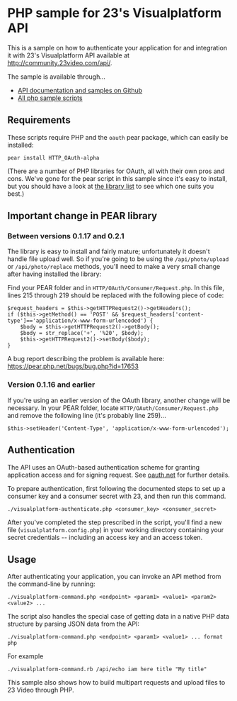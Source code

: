 # PHP sample for 23's Visualplatform API

This is a sample on how to authenticate your application for and integration it with 23's Visualplatform API available at http://community.23video.com/api/.

The sample is available through...

* [API documentation and samples on Github](http://github.com/23/DeveloperDocumentation)
* [All php sample scripts](http://github.com/23/DeveloperDocumentation/tree/master/lib/php/)



## Requirements

These scripts require PHP and the `oauth` pear package, which can easily be installed:

    pear install HTTP_OAuth-alpha

(There are a number of PHP libraries for OAuth, all with their own pros and cons. We've gone for the pear script in this sample since it's easy to install, but you should have a look at [the library list](http://oauth.net/code/) to see which one suits you best.)


## Important change in PEAR library 

### Between versions 0.1.17 and 0.2.1

The library is easy to install and fairly mature; unfortunately it doesn't handle file upload well. So if you're going to be using the `/api/photo/upload` or `/api/photo/replace` methods, you'll need to make a very small change after having installed the library: 

Find your PEAR folder and in `HTTP/OAuth/Consumer/Request.php`. In this file, lines 215 through 219 should be replaced with the following piece of code:

    $request_headers = $this->getHTTPRequest2()->getHeaders();
    if ($this->getMethod() == 'POST' && $request_headers['content-type']=='application/x-www-form-urlencoded') {
        $body = $this->getHTTPRequest2()->getBody();
        $body = str_replace('+', '%20', $body);
        $this->getHTTPRequest2()->setBody($body);
    }

A bug report describing the problem is available here: https://pear.php.net/bugs/bug.php?id=17653

### Version 0.1.16 and earlier

If you're using an earlier version of the OAuth library, another change will be necessary. In your PEAR folder, locate `HTTP/OAuth/Consumer/Request.php` and remove the following line (it's probably line 259)...

    $this->setHeader('Content-Type', 'application/x-www-form-urlencoded');


## Authentication

The API uses an OAuth-based authentication scheme for granting application access and for signing request. See [oauth.net](http://oauth.net) for further details.

To prepare authentication, first following the documented steps to set up a consumer key and a consumer secret with 23, and then run this command.

    ./visualplatform-authenticate.php <consumer_key> <consumer_secret> 

After you've completed the step prescribed in the script, you'll find a new file (`visualplatform.config.php`) in your working directory containing your secret credentials -- including an access key and an access token.


## Usage

After authenticating your application, you can invoke an API method from the command-line by running:

    ./visualplatform-command.php <endpoint> <param1> <value1> <param2> <value2> ...

The script also handles the special case of getting data in a native PHP data structure by parsing JSON data from the API:

    ./visualplatform-command.php <endpoint> <param1> <value1> ... format php
    
For example

    ./visualplatform-command.rb /api/echo iam here title "My title"


This sample also shows how to build multipart requests and upload files to 23 Video through PHP.
